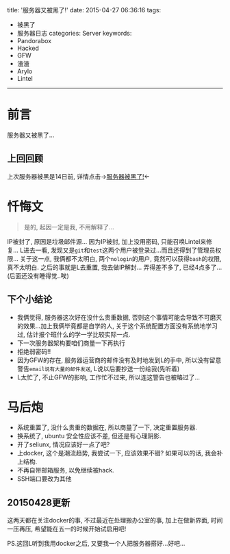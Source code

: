 title: '服务器又被黑了!'
date: 2015-04-27 06:36:16
tags:
  - 被黑了
  - 服务器日志
categories: Server
keywords:
  - Pandorabox
  - Hacked
  - GFW
  - 渣渣
  - Arylo
  - Lintel
---

# 前言

服务器又被黑了...

## 上回回顾

上次服务器被黑是14日前, 详情点击->[服务器被黑了!](http://arylo.me/2015/04/14/server_org-hacked/)<-

# 忏悔文

> 是的, 起因一定是我, 不用解释了...

IP被封了, 原因是垃圾邮件源...
因为IP被封, 加上没用密码, 只能召唤Lintel来修复...
L进去一看, 发现又是`git`和`test`这两个用户被登录过...而且还得到了管理员权限...
关于这一点, 我俩都不太明白, 两个`nologin`的用户, 竟然可以获得`bash`的权限, 真不太明白.
之后的事就是L去重置, 我去做IP解封...
弄得差不多了, 已经4点多了...(后面还没有睡得觉..唉)

## 下个小结论

- 我俩觉得, 服务器这次好在没什么贵重数据, 否则这个事情可能会导致不可磨灭的效果...加上我俩毕竟都是自学的人, 关于这个系统配置方面没有系统地学习过, 估计报个班什么的学一学比较实际一点.
- 下一次服务器架构要咱们商量一下再执行
- 拒绝弱密码!!
- 因为GFW的存在, 服务器运营商的邮件没有及时地发到L的手中, 所以没有留意警告`email说有大量的邮件发送`, L说以后要抄送一份给我(先听着)
- L太忙了, 不止GFW的影响, 工作忙不过来, 所以连这警告也被略过了...

# 马后炮

- 系统重置了, 没什么贵重的数据在, 所以商量了一下, 决定重置服务器.
- 换系统了, ubuntu 安全性应该不差, 但还是有心理阴影.
- 开了seliunx, 情况应该好一点了吧?
- 上docker, 这个是潮流趋势, 我尝试一下, 应该效果不错? 如果可以的话, 我会补上结构.
- 不再自带邮箱服务, 以免继续被hack.
- SSH端口要改为其他

## 20150428更新

这两天都在关注docker的事, 不过最近在处理搬办公室的事, 加上在做新界面, 时间一压再压, 希望能在五一的时候开始试启用吧!

PS.这回L听到我用docker之后, 又要我一个人把服务器搭好...好吧...

